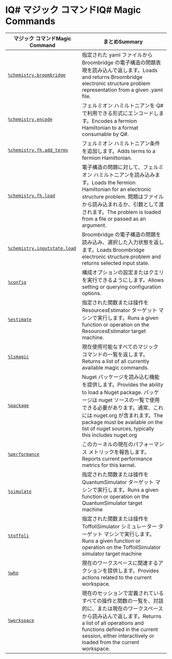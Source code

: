 # <a name="iq-magic-commands"></a><span data-ttu-id="54dfa-101">IQ# マジック コマンド</span><span class="sxs-lookup"><span data-stu-id="54dfa-101">IQ# Magic Commands</span></span>

| <span data-ttu-id="54dfa-102">マジック コマンド</span><span class="sxs-lookup"><span data-stu-id="54dfa-102">Magic Command</span></span> | <span data-ttu-id="54dfa-103">まとめ</span><span class="sxs-lookup"><span data-stu-id="54dfa-103">Summary</span></span> |
|---------------|---------|
| [`%chemistry.broombridge`](xref:microsoft.quantum.iqsharp.magic-ref.chemistry.broombridge) | <span data-ttu-id="54dfa-104">指定された yaml ファイルから Broombridge の電子構造の問題表現を読み込んで返します。</span><span class="sxs-lookup"><span data-stu-id="54dfa-104">Loads and returns Broombridge electronic structure problem representation from a given .yaml file.</span></span> |
| [`%chemistry.encode`](xref:microsoft.quantum.iqsharp.magic-ref.chemistry.encode) | <span data-ttu-id="54dfa-105">フェルミオン ハミルトニアンを Q# で利用できる形式にエンコードします。</span><span class="sxs-lookup"><span data-stu-id="54dfa-105">Encodes a fermion Hamiltonian to a format consumable by Q#.</span></span> |
| [`%chemistry.fh.add_terms`](xref:microsoft.quantum.iqsharp.magic-ref.chemistry.fh.add_terms) | <span data-ttu-id="54dfa-106">フェルミオン ハミルトニアン条件を追加します。</span><span class="sxs-lookup"><span data-stu-id="54dfa-106">Adds terms to a fermion Hamiltonian.</span></span> |
| [`%chemistry.fh.load`](xref:microsoft.quantum.iqsharp.magic-ref.chemistry.fh.load) | <span data-ttu-id="54dfa-107">電子構造の問題に対して、フェルミオン ハミルトニアンを読み込みます。</span><span class="sxs-lookup"><span data-stu-id="54dfa-107">Loads the fermion Hamiltonian for an electronic structure problem.</span></span> <span data-ttu-id="54dfa-108">問題はファイルから読み込まれるか、引数として渡されます。</span><span class="sxs-lookup"><span data-stu-id="54dfa-108">The problem is loaded from a file or passed as an argument.</span></span> |
| [`%chemistry.inputstate.load`](xref:microsoft.quantum.iqsharp.magic-ref.chemistry.inputstate.load) | <span data-ttu-id="54dfa-109">Broombridge の電子構造の問題を読み込み、選択した入力状態を返します。</span><span class="sxs-lookup"><span data-stu-id="54dfa-109">Loads Broombridge electronic structure problem and returns selected input state.</span></span> |
| [`%config`](xref:microsoft.quantum.iqsharp.magic-ref.config) | <span data-ttu-id="54dfa-110">構成オプションの設定またはクエリを実行できるようにします。</span><span class="sxs-lookup"><span data-stu-id="54dfa-110">Allows setting or querying configuration options.</span></span> |
| [`%estimate`](xref:microsoft.quantum.iqsharp.magic-ref.estimate) | <span data-ttu-id="54dfa-111">指定された関数または操作を ResourcesEstimator ターゲット マシンで実行します。</span><span class="sxs-lookup"><span data-stu-id="54dfa-111">Runs a given function or operation on the ResourcesEstimator target machine.</span></span> |
| [`%lsmagic`](xref:microsoft.quantum.iqsharp.magic-ref.lsmagic) | <span data-ttu-id="54dfa-112">現在使用可能なすべてのマジック コマンドの一覧を返します。</span><span class="sxs-lookup"><span data-stu-id="54dfa-112">Returns a list of all currently available magic commands.</span></span> |
| [`%package`](xref:microsoft.quantum.iqsharp.magic-ref.package) | <span data-ttu-id="54dfa-113">Nuget パッケージを読み込む機能を提供します。</span><span class="sxs-lookup"><span data-stu-id="54dfa-113">Provides the ability to load a Nuget package.</span></span> <span data-ttu-id="54dfa-114">パッケージは nuget ソースの一覧で使用できる必要があります。通常、これには nuget.org が含まれます。</span><span class="sxs-lookup"><span data-stu-id="54dfa-114">The package must be available on the list of nuget sources, typically this includes nuget.org</span></span> |
| [`%performance`](xref:microsoft.quantum.iqsharp.magic-ref.performance) | <span data-ttu-id="54dfa-115">このカーネルの現在のパフォーマンス メトリックを報告します。</span><span class="sxs-lookup"><span data-stu-id="54dfa-115">Reports current performance metrics for this kernel.</span></span> |
| [`%simulate`](xref:microsoft.quantum.iqsharp.magic-ref.simulate) | <span data-ttu-id="54dfa-116">指定された関数または操作を QuantumSimulator ターゲット マシンで実行します。</span><span class="sxs-lookup"><span data-stu-id="54dfa-116">Runs a given function or operation on the QuantumSimulator target machine</span></span> |
| [`%toffoli`](xref:microsoft.quantum.iqsharp.magic-ref.toffoli) | <span data-ttu-id="54dfa-117">指定された関数または操作を ToffoliSimulator シミュレーター ターゲット マシンで実行します。</span><span class="sxs-lookup"><span data-stu-id="54dfa-117">Runs a given function or operation on the ToffoliSimulator simulator target machine</span></span> |
| [`%who`](xref:microsoft.quantum.iqsharp.magic-ref.who) | <span data-ttu-id="54dfa-118">現在のワークスペースに関連するアクションを提供します。</span><span class="sxs-lookup"><span data-stu-id="54dfa-118">Provides actions related to the current workspace.</span></span> |
| [`%workspace`](xref:microsoft.quantum.iqsharp.magic-ref.workspace) | <span data-ttu-id="54dfa-119">現在のセッションで定義されているすべての操作と関数の一覧を、対話的に、または現在のワークスペースから読み込んで返します。</span><span class="sxs-lookup"><span data-stu-id="54dfa-119">Returns a list of all operations and functions defined in the current session, either interactively or loaded from the current workspace.</span></span> |
